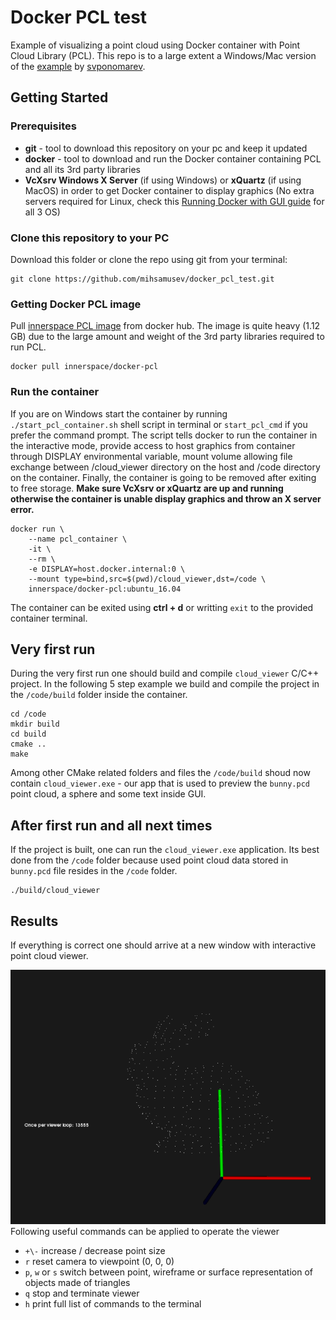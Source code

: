 # Docker PCL test

Example of visualizing a point cloud using Docker container with Point Cloud Library (PCL). 
This repo is to a large extent a Windows/Mac version of the [example](https://hub.docker.com/r/svponomarev/pcl_trunk/) by 
[svponomarev](https://github.com/svponomarev).

## Getting Started
### Prerequisites
* **git** - tool to download this repository on your pc and keep it updated
* **docker** - tool to download and run the Docker container containing PCL and all its 3rd party libraries 
* **VcXsrv Windows X Server** (if using Windows) or **xQuartz** (if using MacOS) in order to get Docker container to display 
graphics (No extra servers required for Linux, check this 
[Running Docker with GUI guide](https://cuneyt.aliustaoglu.biz/en/running-gui-applications-in-docker-on-windows-linux-mac-hosts/) 
for all 3 OS)

### Clone this repository to your PC
Download this folder or clone the repo using git from your terminal:
```
git clone https://github.com/mihsamusev/docker_pcl_test.git
```
### Getting Docker PCL image
Pull [innerspace PCL image](https://hub.docker.com/r/innerspace/docker-pcl) from docker hub.
The image is quite heavy (1.12 GB) due to the large amount and weight of the 3rd party libraries required to run PCL.
```
docker pull innerspace/docker-pcl
```

### Run the container
If you are on Windows start the container by running ``./start_pcl_container.sh`` shell script in terminal or ``start_pcl_cmd`` if you prefer the command prompt. The script tells docker to run the
container in the interactive mode, provide access to host graphics from container through DISPLAY environmental variable, mount volume
allowing file exchange between /cloud_viewer directory on the host and /code directory on the container. Finally, the container is going
to be removed after exiting to free storage. **Make sure VcXsrv or xQuartz are up and running otherwise the container is unable display graphics and throw an X server error.**
```
docker run \
    --name pcl_container \
    -it \
    --rm \
    -e DISPLAY=host.docker.internal:0 \
    --mount type=bind,src=$(pwd)/cloud_viewer,dst=/code \
    innerspace/docker-pcl:ubuntu_16.04
```
The container can be exited using **ctrl + d** or writting ``exit`` to the provided container terminal.

## Very first run
During the very first run one should build and compile ``cloud_viewer`` C/C++ project. In the following 5 step example we build and compile the project in
the ``/code/build`` folder inside the container. 
```
cd /code
mkdir build
cd build
cmake ..
make
```

Among other CMake related folders and files the ``/code/build`` shoud now contain ``cloud_viewer.exe`` - our app that is used to preview
the ``bunny.pcd`` point cloud, a sphere and some text inside GUI.

## After first run and all next times
If the project is built, one can run the ``cloud_viewer.exe`` application. Its best done from the ``/code`` folder because used point cloud data
stored in ``bunny.pcd`` file resides in the ``/code`` folder.

```
./build/cloud_viewer
```

## Results
If everything is correct one should arrive at a new window with interactive point cloud viewer.

![](https://github.com/mihsamusev/docker_pcl_test/blob/master/result.PNG)
Following useful commands can be applied to operate the viewer 
* ``+\-`` increase / decrease point size
* ``r`` reset camera to viewpoint (0, 0, 0)
* ``p``, ``w`` or ``s`` switch between point, wireframe or surface representation of objects made of triangles 
* ``q`` stop and terminate viewer
* ``h`` print full list of commands to the terminal


